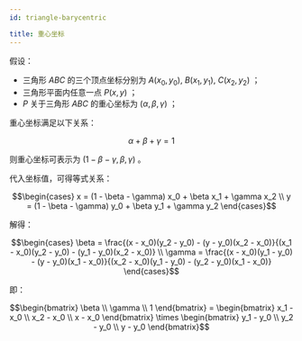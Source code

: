 ```yaml
---
id: triangle-barycentric

title: 重心坐标
---
```


假设：

- 三角形 $ABC$ 的三个顶点坐标分别为 $A(x_0, y_0)$, $B(x_1, y_1)$, $C(x_2, y_2)$ ；
- 三角形平面内任意一点 $P(x, y)$ ；
- $P$ 关于三角形 $ABC$ 的重心坐标为 $(\alpha, \beta, \gamma)$ ；

重心坐标满足以下关系：

```math
\alpha + \beta + \gamma = 1
```

则重心坐标可表示为 $(1- \beta - \gamma, \beta, \gamma)$ 。

代入坐标值，可得等式关系：

```math
\begin{cases}
x = (1 - \beta - \gamma) x_0 + \beta x_1 + \gamma x_2 \\
y = (1 - \beta - \gamma) y_0 + \beta y_1 + \gamma y_2
\end{cases}
```

解得：

```math
\begin{cases}
\beta = \frac{(x - x_0)(y_2 - y_0) - (y - y_0)(x_2 - x_0)}{(x_1 - x_0)(y_2 - y_0) - (y_1 - y_0)(x_2 - x_0)} \\
\gamma = \frac{(x - x_0)(y_1 - y_0) - (y - y_0)(x_1 - x_0)}{(x_2 - x_0)(y_1 - y_0) - (y_2 - y_0)(x_1 - x_0)}
\end{cases}
```

即：

```math
\begin{bmatrix}
\beta \\ \gamma \\ 1
\end{bmatrix}
=
\begin{bmatrix}
x_1 - x_0 \\ x_2 - x_0 \\ x - x_0
\end{bmatrix}
\times
\begin{bmatrix}
y_1 - y_0 \\ y_2 - y_0 \\ y - y_0
\end{bmatrix}
```
